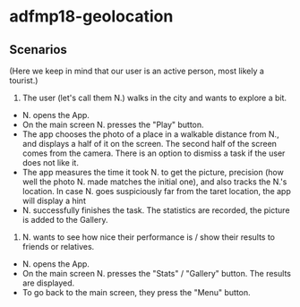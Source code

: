 # adfmp18-geolocation

## Scenarios
(Here we keep in mind that our user is an active person, most likely a tourist.)

1. The user (let's call them N.) walks in the city and wants to explore a bit.
  * N. opens the App.
  * On the main screen N. presses the "Play" button.
  * The app chooses the photo of a place in a walkable distance from N., 
  and displays a half of it on the screen. 
  The second half of the screen comes from the camera.
  There is an option to dismiss a task if the user does not like it.
  * The app measures the time it took N. to get the picture, precision 
  (how well the photo N. made matches the initial one), and also tracks 
  the N.'s location. In case N. goes suspiciously far from the taret location,
  the app will display a hint
  * N. successfully finishes the task. The statistics are recorded, 
  the picture is added to the Gallery.
  
1. N. wants to see how nice their performance is / show their results to friends or relatives.
  * N. opens the App.
  * On the main screen N. presses the "Stats" / "Gallery" button. 
  The results are displayed.
  * To go back to the main screen, they press the "Menu" button.
